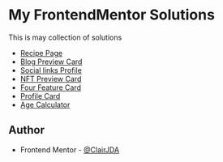 # My FrontendMentor Solutions

This is may collection of solutions

- [Recipe Page](./recipe-page-main)
- [Blog Preview Card](./blog-preview-card-main)
- [Social links Profile](./social-links-profile-main)
- [NFT Preview Card](./nft-preview-card-component-main)
- [Four Feature Card](./four-card-feature-section-master)
- [Profile Card](./profile-card-component-main)
- [Age Calculator](./age-calculator-app-main)

## Author

- Frontend Mentor - [@ClairJDA](https://www.frontendmentor.io/profile/ClairJDA)